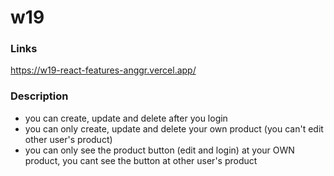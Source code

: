 # w19
### Links 
https://w19-react-features-anggr.vercel.app/

### Description
- you can create, update and delete after you login
- you can only create, update and delete your own product (you can't edit other user's product)
- you can only see the product button (edit and login) at your OWN product, you cant see the button at other user's product
